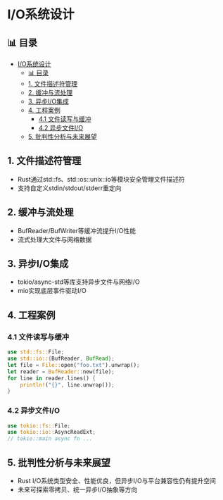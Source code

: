 ﻿# I/O系统设计

## 📊 目录

- [I/O系统设计](#io系统设计)
  - [📊 目录](#-目录)
  - [1. 文件描述符管理](#1-文件描述符管理)
  - [2. 缓冲与流处理](#2-缓冲与流处理)
  - [3. 异步I/O集成](#3-异步io集成)
  - [4. 工程案例](#4-工程案例)
    - [4.1 文件读写与缓冲](#41-文件读写与缓冲)
    - [4.2 异步文件I/O](#42-异步文件io)
  - [5. 批判性分析与未来展望](#5-批判性分析与未来展望)

## 1. 文件描述符管理

- Rust通过std::fs、std::os::unix::io等模块安全管理文件描述符
- 支持自定义stdin/stdout/stderr重定向

## 2. 缓冲与流处理

- BufReader/BufWriter等缓冲流提升I/O性能
- 流式处理大文件与网络数据

## 3. 异步I/O集成

- tokio/async-std等库支持异步文件与网络I/O
- mio实现底层事件驱动I/O

## 4. 工程案例

### 4.1 文件读写与缓冲

```rust
use std::fs::File;
use std::io::{BufReader, BufRead};
let file = File::open("foo.txt").unwrap();
let reader = BufReader::new(file);
for line in reader.lines() {
    println!("{}", line.unwrap());
}
```

### 4.2 异步文件I/O

```rust
use tokio::fs::File;
use tokio::io::AsyncReadExt;
// tokio::main async fn ...
```

## 5. 批判性分析与未来展望

- Rust I/O系统类型安全、性能优良，但异步I/O与平台兼容性仍有提升空间
- 未来可探索零拷贝、统一异步I/O抽象等方向
